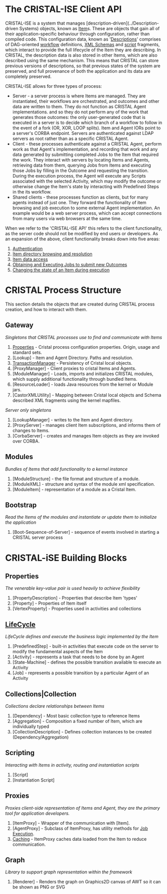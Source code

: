 # The CRISTAL-ISE Client API

CRISTAL-ISE is a system that manages [description-driven](../Description-driven Systems) objects, known as [Item](../Item)s. These are objects that gain all of their application-specific behaviour through configuration, rather than compiled code. This configuration data, known as '[Descriptions](../Description)' comprises of DAG-oriented [workflow](../Workflow) definitions, [XML Schemas](../OutcomeDescriptions) and [script](../Script) fragments, which interact to provide the full lifecycle of the Item they are describing. In CRISTAL, the description data is also stored in other Items, which are also described using the same mechanism. This means that CRISTAL can store previous versions of descriptions, so that previous states of the system are preserved, and full provenance of both the application and its data are completely preserved.

CRISTAL-ISE allows for three types of process:

* Server - a server process is where Items are managed. They are instantiated, their workflows are orchestrated, and outcomes and other data are written to them. They do not function as CRISTAL Agent implementations. and so they do not perform any of the work that generates those outcomes: the only user-generated code that is executed in a server is to decide which branch of a workflow to follow in the event of a fork (OR, XOR, LOOP splits). Item and Agent IORs point to a server's CORBA endpoint. Servers are authenticated against LDAP servers as root rather than as a specific CRISTAL Agent.
* Client - these processes authenticate against a CRISTAL Agent, perform work as that Agent's implementation, and recording that work and any data generated by submitting completed Jobs to the Item that required the work. They interact with servers by locating Items and Agents, retrieving data from them, querying Jobs from Items and executing those Jobs by filling in the Outcome and requesting the transition. During the execution process, the Agent will execute any Scripts associated with the selected Activity, which may modify the outcome or otherwise change the Item's state by interacting with Predefined Steps in the its workflow.
* Shared clients - these processes function as clients, but for many agents instead of just one. They forward the functionality of item browsing and job execution to some external Agent implementation.  An example would be a web server process, which can accept connections from many users via web browsers at the same time. 

When we refer to the 'CRISTAL-ISE API' this refers to the client functionality, as the server code should not be modified by end users or developers. As an expansion of the above, client functionality breaks down into five areas:

1. [Authentication](../Authentication)
1. [Item directory browsing and resolution](../ResolvingEntities)
1. [Item data access](../QueryingEntityData)
1. [Obtaining and Executing Jobs to submit new Outcomes](../JobExecution)
1. [Changing the state of an Item during execution](../InteractingWithPredefinedSteps)

# CRISTAL Process Structure

This section details the objects that are created during CRISTAL process creation, and how to interact with them.

## Gateway

_Singletons that CRISTAL processes use to find and communicate with Items_

1.  [Properties](../ObjectProperties) - Cristal process configuration properties. Origin, usage and standard sets.
1.  [Lookup] - Item and Agent Directory. Paths and resolution.
1.  [TransactionManager](../ClusterStorageManager#TransactionManager) - Persistency of Cristal local objects.
1.  [ProxyManager] - Client proxies to cristal Items and Agents.
1.  [ModuleManager] - Loads, imports and initializes CRISTAL modules, which supply additional functionality through bundled Items.
1.  [ResourceLoader] - loads Java resources from the kernel or Module jars.
1.  [CastorXMLUtility] - Mapping between Cristal local objects and Schema described XML fragments using the kernel mapfiles.

_Server only singletons_

1. [LookupManager] - writes to the Item and Agent directory.
1. [ProxyServer] - manages client Item subscriptions, and informs them of changes to Items.
1. [CorbaServer] - creates and manages Item objects as they are invoked over CORBA.

## Modules

_Bundles of Items that add functionality to a kernel instance_

1. [ModuleStructure] - the file format and structure of a module.
1. [ModuleXML] - structure and syntax of the module xml specification.
1. [ModuleItem] - representation of a module as a Cristal Item.

## Bootstrap

_Read the Items of the modules and instantiate or update them to initialize the application_

1. [Boot-Sequence-of-Server] - sequence of events involved in starting a CRISTAL server process

# CRISTAL-iSE Building Blocks

## Properties
_The venerable key-value pair is used heavily to achieve flexibility_

1. [PropertyDescription] - Properties that describe Item 'types' 
1. [Property] - Properties of Item itself
1. [VertexProperty] - Properties used in activities and collections

## [LifeCycle](../Workflow)
_LifeCycle defines and execute the business logic implemented by the Item_

1. [PredefinedStep] - built-in activities that execute code on the server to modify the fundamental aspects of the Item
1. [Activity] - represents a task that needs to be done by an Agent
1. [State-Machine] - defines the possible transition available to execute an Activity
1. [Job] -  represents a possible transition by a particular Agent of an Activity

## Collections|Collection
_Collections declare relationships between Items_

1. [Dependency] - Most basic collection type to reference Items
1. [Aggregation] - Composition a fixed number of Item, which are individually typed
1. [CollectionDescription] - Defines collection instances to be created (Dependency/Aggregation)

## Scripting
_Interacting with Items in activity, routing and instantiation scripts_

1. [Script]
1. [Instantiation Script]

## Proxies
_Proxies client-side representation of Items and Agent, they are the primary tool for application developers._

1. [ItemProxy] - Wrapper of the communication with [Item].
1. [AgentProxy] - Subclass of ItemProxy, has utility methods for [Job Execution](../JobExecution).
1. [Caching](../Proxies#caching) - ItemProxy caches data loaded from the Item to reduce communication.

## Graph
_Library to support graph representation within the framework_

1. [Renderer] - Renders the graph on Graphics2D canvas of AWT so it can be shown as PNG or SVG
